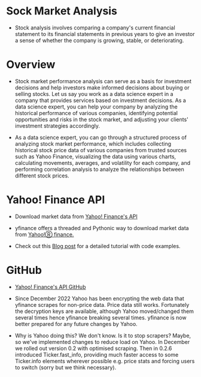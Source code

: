 # Sock Market Analysis

- Stock analysis involves comparing a company's current financial statement to its financial statements in previous years to give an investor a sense of whether the company is growing, stable, or deteriorating.

# Overview

- Stock market performance analysis can serve as a basis for investment decisions and help investors make informed decisions about buying or selling stocks. Let us say you work as a data science expert in a company that provides services based on investment decisions. As a data science expert, you can help your company by analyzing the historical performance of various companies, identifying potential opportunities and risks in the stock market, and adjusting your clients' investment strategies accordingly.

- As a data science expert, you can go through a structured process of analyzing stock market performance, which includes collecting historical stock price data of various companies from trusted sources such as Yahoo Finance, visualizing the data using various charts, calculating movements, averages, and volatility for each company, and performing correlation analysis to analyze the relationships between different stock prices.

# Yahoo! Finance API

- Download market data from [Yahoo! Finance's API](https://pypi.org/project/yfinance/)

- yfinance offers a threaded and Pythonic way to download market data from [Yahoo!Ⓡ finance.](https://finance.yahoo.com/)

- Check out this [Blog post](https://aroussi.com/#post/python-yahoo-finance) for a detailed tutorial with code examples.

# GitHub

- [Yahoo! Finance's API GitHub](https://github.com/ranaroussi/yfinance)

- Since December 2022 Yahoo has been encrypting the web data that yfinance scrapes for non-price data. Price data still works. Fortunately the decryption keys are available, although Yahoo moved/changed them several times hence yfinance breaking several times. yfinance is now better prepared for any future changes by Yahoo.

- Why is Yahoo doing this? We don't know. Is it to stop scrapers? Maybe, so we've implemented changes to reduce load on Yahoo. In December we rolled out version 0.2 with optimised scraping. Then in 0.2.6 introduced Ticker.fast_info, providing much faster access to some Ticker.info elements wherever possible e.g. price stats and forcing users to switch (sorry but we think necessary).
